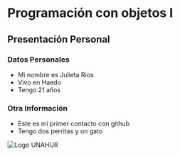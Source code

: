 # Programación con objetos I
## Presentación Personal

### Datos Personales
- Mi nombre es Julieta Rios
- Vivo en Haedo
- Tengo 21 años


### Otra Información
- Este es mi primer contacto con github
- Tengo dos perritas y un gato

![Logo UNAHUR](./UNAHUR.png)
